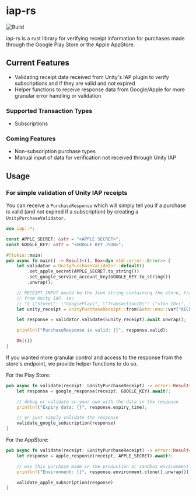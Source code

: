 # iap-rs

![Build](https://github.com/gameroasters/iap-rs/workflows/Build/badge.svg)

iap-rs is a rust library for verifying receipt information for purchases made through the Google Play Store or the Apple AppStore.

## Current Features
- Validating receipt data received from Unity's IAP plugin to verify subscriptions and if they are valid and not expired
- Helper functions to receive response data from Google/Apple for more granular error handling or validation

### Supported Transaction Types
- Subscriptions

### Coming Features
- Non-subscription purchase types
- Manual input of data for verification not received through Unity IAP

## Usage

### For simple validation of Unity IAP receipts
You can receive a `PurchaseResponse` which will simply tell you if a purchase is valid (and not expired if a subscription) by creating a `UnityPurchaseValidator`.
```rust
use iap::*;

const APPLE_SECRET: &str = "<APPLE SECRET>";
const GOOGLE_KEY: &str = "<GOOGLE KEY JSON>";

#[tokio::main]
pub async fn main() -> Result<(), Box<dyn std::error::Error>> {
    let validator = UnityPurchaseValidator::default()
        .set_apple_secret(APPLE_SECRET.to_string())
        .set_google_service_account_key(GOOGLE_KEY.to_string())
        .unwrap();

    // RECEIPT_INPUT would be the Json string containing the store, transaction id, and payload
    // from Unity IAP. ie:
    // "{ \"Store\": \"GooglePlay\", \"TransactionID\": \"<Txn ID>\", \"Payload\": \"<Payload>\" }"
    let unity_receipt = UnityPurchaseReceipt::from(&std::env::var("RECEIPT_INPUT").unwrap()).unwrap();

    let response = validator.validate(&unity_receipt).await.unwrap();

    println!("PurchaseResponse is valid: {}", response.valid);

    Ok(())
}
```

If you wanted more granular control and access to the response from the store's endpoint, we provide helper functions to do so.

For the Play Store:
```rust
pub async fn validate(receipt: &UnityPurchaseReceipt) -> error::Result<PurchaseResponse> {
    let response = google_response(receipt, GOOGLE_KEY).await?;

    // debug or validate on your own with the data in the response
    println!("Expiry data: {}", response.expiry_time);

    // or just simply validate the response
    validate_google_subscription(response)
}
```

For the AppStore:
```rust
pub async fn validate(receipt: &UnityPurchaseReceipt) -> error::Result<PurchaseResponse> {
    let response = apple_response(receipt, APPLE_SECRET).await?;

    // was this purchase made in the production or sandbox environment
    println!("Environment: {}", response.environment.clone().unwrap());

    validate_apple_subscription(response)
}
```